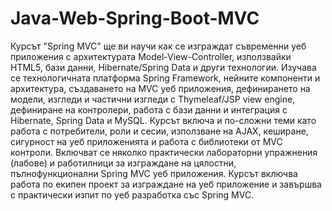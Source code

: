 # Java-Web-Spring-Boot-MVC
Курсът "Spring MVC" ще ви научи как се изграждат съвременни уеб приложения с архитектурата Model-View-Controller, използвайки HTML5, бази данни, Hibernate/Spring Data и други технологии. Изучава се технологичната платформа Spring Framework, нейните компоненти и архитектура, създаването на MVC уеб приложения, дефинирането на модели, изгледи и частични изгледи с Thymeleaf/JSP view engine, дефиниране на контролери, работа с бази данни и интеграция с Hibernate, Spring Data и MySQL. Курсът включа и по-сложни теми като работа с потребители, роли и сесии, използване на AJAX, кеширане, сигурност на уеб приложенията и работа с библиотеки от MVC контроли. Включват се няколко практически лабораторни упражнения (лабове) и работилници за изграждане на цялостни, пълнофункционални Spring MVC уеб приложения. Курсът включва работа по екипен проект за изграждане на уеб приложение и завършва с практически изпит по уеб разработка със Spring MVC.
